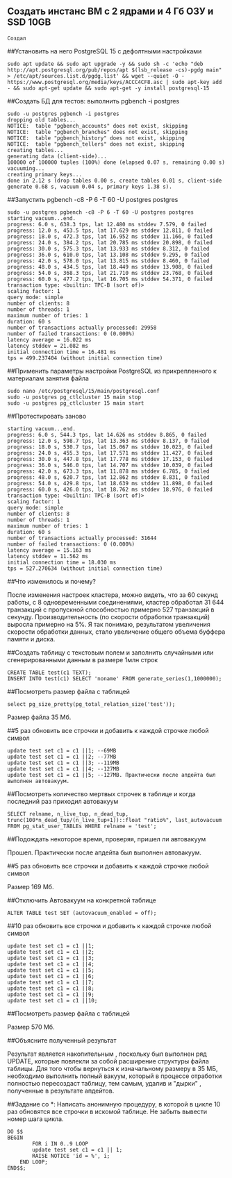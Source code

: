 ## Создать инстанс ВМ с 2 ядрами и 4 Гб ОЗУ и SSD 10GB
```
Создал
```
##Установить на него PostgreSQL 15 с дефолтными настройками
```
sudo apt update && sudo apt upgrade -y && sudo sh -c 'echo "deb http://apt.postgresql.org/pub/repos/apt $(lsb_release -cs)-pgdg main" > /etc/apt/sources.list.d/pgdg.list' && wget --quiet -O - https://www.postgresql.org/media/keys/ACCC4CF8.asc | sudo apt-key add - && sudo apt-get update && sudo apt-get -y install postgresql-15
```
##Создать БД для тестов: выполнить pgbench -i postgres
```
sudo -u postgres pgbench -i postgres
dropping old tables...
NOTICE:  table "pgbench_accounts" does not exist, skipping
NOTICE:  table "pgbench_branches" does not exist, skipping
NOTICE:  table "pgbench_history" does not exist, skipping
NOTICE:  table "pgbench_tellers" does not exist, skipping
creating tables...
generating data (client-side)...
100000 of 100000 tuples (100%) done (elapsed 0.07 s, remaining 0.00 s)
vacuuming...
creating primary keys...
done in 2.12 s (drop tables 0.00 s, create tables 0.01 s, client-side generate 0.68 s, vacuum 0.04 s, primary keys 1.38 s).
```
##Запустить pgbench -c8 -P 6 -T 60 -U postgres postgres
```
sudo -u postgres pgbench -c8 -P 6 -T 60 -U postgres postgres
starting vacuum...end.
progress: 6.0 s, 638.3 tps, lat 12.480 ms stddev 7.579, 0 failed
progress: 12.0 s, 453.5 tps, lat 17.629 ms stddev 12.811, 0 failed
progress: 18.0 s, 472.3 tps, lat 16.952 ms stddev 11.166, 0 failed
progress: 24.0 s, 384.2 tps, lat 20.785 ms stddev 20.898, 0 failed
progress: 30.0 s, 575.3 tps, lat 13.933 ms stddev 8.312, 0 failed
progress: 36.0 s, 610.0 tps, lat 13.108 ms stddev 9.295, 0 failed
progress: 42.0 s, 578.0 tps, lat 13.815 ms stddev 8.460, 0 failed
progress: 48.0 s, 434.5 tps, lat 18.449 ms stddev 13.908, 0 failed
progress: 54.0 s, 368.3 tps, lat 21.710 ms stddev 23.768, 0 failed
progress: 60.0 s, 477.2 tps, lat 16.705 ms stddev 54.371, 0 failed
transaction type: <builtin: TPC-B (sort of)>
scaling factor: 1
query mode: simple
number of clients: 8
number of threads: 1
maximum number of tries: 1
duration: 60 s
number of transactions actually processed: 29958
number of failed transactions: 0 (0.000%)
latency average = 16.022 ms
latency stddev = 21.082 ms
initial connection time = 16.481 ms
tps = 499.237404 (without initial connection time)
```
##Применить параметры настройки PostgreSQL из прикрепленного к материалам занятия файла
```
sudo nano /etc/postgresql/15/main/postgresql.conf
sudo -u postgres pg_ctlcluster 15 main stop
sudo -u postgres pg_ctlcluster 15 main start
```
##Протестировать заново
```
starting vacuum...end.
progress: 6.0 s, 544.3 tps, lat 14.626 ms stddev 8.865, 0 failed
progress: 12.0 s, 598.7 tps, lat 13.363 ms stddev 8.137, 0 failed
progress: 18.0 s, 530.7 tps, lat 15.067 ms stddev 10.023, 0 failed
progress: 24.0 s, 455.3 tps, lat 17.571 ms stddev 11.427, 0 failed
progress: 30.0 s, 447.8 tps, lat 17.778 ms stddev 17.153, 0 failed
progress: 36.0 s, 546.0 tps, lat 14.707 ms stddev 10.039, 0 failed
progress: 42.0 s, 673.3 tps, lat 11.878 ms stddev 6.785, 0 failed
progress: 48.0 s, 620.7 tps, lat 12.862 ms stddev 8.831, 0 failed
progress: 54.0 s, 429.8 tps, lat 18.639 ms stddev 11.898, 0 failed
progress: 60.0 s, 426.0 tps, lat 18.762 ms stddev 18.976, 0 failed
transaction type: <builtin: TPC-B (sort of)>
scaling factor: 1
query mode: simple
number of clients: 8
number of threads: 1
maximum number of tries: 1
duration: 60 s
number of transactions actually processed: 31644
number of failed transactions: 0 (0.000%)
latency average = 15.163 ms
latency stddev = 11.562 ms
initial connection time = 18.030 ms
tps = 527.270634 (without initial connection time)
```
##Что изменилось и почему?

После изменения настроек кластера, можно видеть, что за 60 секунд работы, с 8 одновременными соединениями, кластер обработал 31 644 транзакций с пропускной способностью примерно 527 транзакций в секунду.
Производительность (по скорости обработки транзакций) выросла примерно на 5%. Я так понимаю, результатом увеличения скорости обработки данных, стало увеличение общего объема буффера памяти и диска. 

##Создать таблицу с текстовым полем и заполнить случайными или сгенерированными данным в размере 1млн строк
```
CREATE TABLE test(c1 TEXT);
INSERT INTO test(c1) SELECT 'noname' FROM generate_series(1,1000000);
```
##Посмотреть размер файла с таблицей
```
select pg_size_pretty(pg_total_relation_size('test'));
```
Размер файла 35 Мб.

##5 раз обновить все строчки и добавить к каждой строчке любой символ
```
update test set c1 = c1 ||1; --69MB
update test set c1 = c1 ||2; --77MB
update test set c1 = c1 ||3; --119MB
update test set c1 = c1 ||4; --127MB
update test set c1 = c1 ||5; --127MB. Практически после апдейта был выполнен автовакуум.
```
##Посмотреть количество мертвых строчек в таблице и когда последний раз приходил автовакуум
```
SELECT relname, n_live_tup, n_dead_tup, trunc(100*n_dead_tup/(n_live_tup+1))::float "ratio%", last_autovacuum FROM pg_stat_user_TABLEs WHERE relname = 'test';
```
##Подождать некоторое время, проверяя, пришел ли автовакуум

Прошел. Практически после апдейта был выполнен автовакуум.

##5 раз обновить все строчки и добавить к каждой строчке любой символ

Размер 169 Мб.

##Отключить Автовакуум на конкретной таблице
```
ALTER TABLE test SET (autovacuum_enabled = off);
```
##10 раз обновить все строчки и добавить к каждой строчке любой символ
```
update test set c1 = c1 ||1; 
update test set c1 = c1 ||2; 
update test set c1 = c1 ||3; 
update test set c1 = c1 ||4; 
update test set c1 = c1 ||5;
update test set c1 = c1 ||6; 
update test set c1 = c1 ||7; 
update test set c1 = c1 ||8; 
update test set c1 = c1 ||9; 
update test set c1 = c1 ||10;
```
##Посмотреть размер файла с таблицей

Размер 570 Мб.

##Объясните полученный результат

Результат является накопительным , поскольку был выполнен ряд UPDATE, которые повлекли за собой расширение структуры файла таблицы. Для того чтобы вернуться к изначальному размеру в 35 МБ, необходимо выполнить полный вакуум, 
который в процессе отработки полностью пересоздаст таблицу, тем самым, удалив и "дырки" , полученные в результате апдейтов. 

##Задание со *: Написать анонимную процедуру, в которой в цикле 10 раз обновятся все строчки в искомой таблице. Не забыть вывести номер шага цикла.
```
DO $$
BEGIN
        FOR i IN 0..9 LOOP
        update test set c1 = c1 || 1;
		RAISE NOTICE 'id = %', i;
    END LOOP;
END$$;
```